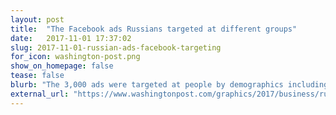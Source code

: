 ```yaml
---
layout: post
title:  "The Facebook ads Russians targeted at different groups"
date:   2017-11-01 17:37:02
slug: 2017-11-01-russian-ads-facebook-targeting
for_icon: washington-post.png
show_on_homepage: false
tease: false
blurb: "The 3,000 ads were targeted at people by demographics including locations and interests."
external_url: "https://www.washingtonpost.com/graphics/2017/business/russian-ads-facebook-targeting/"
---
```



